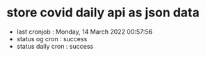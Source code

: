# store covid daily api as json data

- last cronjob : Monday, 14 March 2022 00:57:56
- status og cron : success
- status daily cron : success
      
      